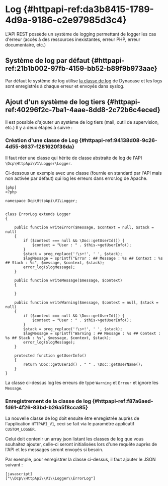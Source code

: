 # Log {#httpapi-ref:da3b8415-1789-4d9a-9186-c2e97985d3c4}

L'API REST possède un système de logging permettant de logger les cas d'erreur (accès à des ressources inexistantes,
erreur PHP, erreur documentaire, etc.)

## Système de log par défaut {#httpapi-ref:21b1b002-97fb-4159-bb52-b89f9b973aae}

Par défaut le système de log utilise [la classe de log][core_log] de Dynacase et les logs sont enregistrés à chaque
erreur et envoyés dans syslog.

## Ajout d'un système de log tiers {#httpapi-ref:40296f2c-7ba1-4aae-8dd8-2c72b6c4eced}

Il est possible d'ajouter un système de log tiers (mail, outil de supervision, etc.) Il y a deux étapes à suivre  :

### Création d'une classe de Log {#httpapi-ref:94138d08-9c26-4d55-8637-f281620f36da}

Il faut réer une classe qui hérite de classe abstraite de log de l'API `\Dcp\HttpApi\V1\Logger\Logger`.

Ci-dessous un exemple avec une classe (fournie en standard par l'API mais non activée par défaut) qui log les erreurs
dans error.log de Apache.

    [php]
    <?php

    namespace Dcp\HttpApi\V1\Logger;


    class ErrorLog extends Logger
    {

        public function writeError($message, $context = null, $stack = null)
        {
            if ($context === null && \Doc::getUserId()) {
                $context = "User : " . $this->getUserInfo();
            }
            $stack = preg_replace('!\s+!', ' ', $stack);
            $logMessage = sprintf("Error : ## Message : %s ## Context : %s ## Stack : %s", $message, $context, $stack);
            error_log($logMessage);
        }

        public function writeMessage($message, $context)
        {

        }

        public function writeWarning($message, $context = null, $stack = null)
        {
            if ($context === null && \Doc::getUserId()) {
                $context = "User : " . $this->getUserInfo();
            }
            $stack = preg_replace('!\s+!', ' ', $stack);
            $logMessage = sprintf("Warning : ## Message : %s ## Context : %s ## Stack : %s", $message, $context, $stack);
            error_log($logMessage);
        }

        protected function getUserInfo()
        {
            return \Doc::getUserId() . " " . \Doc::getUserName();
        }
    }

La classe ci-dessus log les erreurs de type `Warning` et `Erreur` et ignore les `Message`.

### Enregistrement de la classe de log {#httpapi-ref:f87a6aed-fd61-4f26-83bd-b26a5f8cca85}

La nouvelle classe de log doit ensuite être enregistrée auprès de l'application `HTTPAPI_V1`, ceci se fait via le
paramètre applicatif `CUSTOM_LOGGER`.

Celui doit contenir un array json listant les classes de log que vous souhaitez ajouter, celle-ci seront initialisées
lors d'une requête auprès de l'API et les messages seront envoyés si besoin.

Par exemple, pour enregistrer la classe ci-dessus, il faut ajouter le JSON suivant :

    [javascript]
    ["\\Dcp\\HttpApi\\V1\\Logger\\ErrorLog"]

[core_log]: ../../../dynacase-doc-core-reference/website/book//core-ref:2b8f4534-e749-46ba-b69e-afaa470c4b5c.html
